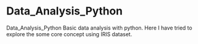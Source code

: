 # Data_Analysis_Python
 Data_Analysis_Python  Basic data analysis with python. Here I have tried to explore the some core concept using IRIS dataset.
